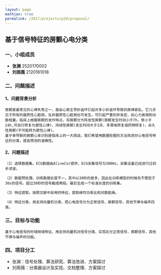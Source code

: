 ```yaml
---
layout: page
mathjax: true
permalink: /2017/projects/p20/proposal/
---
```


## 基于信号特征的房颤心电分类

### 一、小组成员

- **张渊** 2520170002
- **刘雨薇** 2120161018


### 二、问题描述

#### 1、问题背景分析

	房颤是最常见的心律失常之一，是由心房主导折返环引起许多小折返环导致的房律紊乱。它几乎见于所有的器质性心脏病，在非器质性心脏病也可发生。可引起严重的并发症，如心力衰竭和动脉栓塞。临床上根据房颤的发作特点，将房颤分为阵发性房颤(房颤发生时间小于7h，常小于24h,可自行转复为窦性心律)、持续性房颤(发生时间大于2天，多需电转复或药物转复)，永久性房颤(不可能转为窦性心律)。
	基于单导联的房颤心率识别是临床上的一大挑战，我们希望用数据挖掘的方法改进对心电信号特征的分类，提高预测的准确性。

#### 2、问题描述

	（1）选择数据集。ECG数据由AliveCor提供，ECG采集信号为300Hz，采集设备已经进行过初步滤波。

	（2）数据预处理。训练数据长度不一，其中以30秒的居多，因此在训练模型的时候先不管短于30s的信号。超过30秒的信号截成两段。最后生成一个标准长度的训练集。

	（3）特征提取。按照文献中采用的特征，提取峰均功率比和对数能熵。
	
	（4）特征分类，用支持向量机分类，把心电信号分为正常信号，房颤信号，其他节律与噪声四类。


### 三、目标与功能

	基于心电信号的时域频域特征，用支持向量机对信号分类，实现区分正常信号，房颤信号，其他节律与噪声的功能。

 
### 四、项目分工

- 张渊：信号处理、算法研究、算法改进、方案探讨
- 刘雨薇：分类器设计及实现、文档整理、方案探讨

